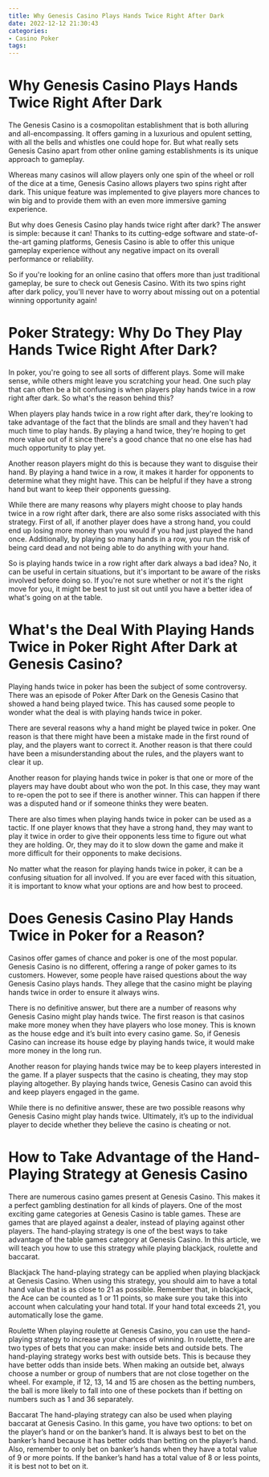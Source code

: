 ```yaml
---
title: Why Genesis Casino Plays Hands Twice Right After Dark
date: 2022-12-12 21:30:43
categories:
- Casino Poker
tags:
---
```



#  Why Genesis Casino Plays Hands Twice Right After Dark

The Genesis Casino is a cosmopolitan establishment that is both alluring and all-encompassing. It offers gaming in a luxurious and opulent setting, with all the bells and whistles one could hope for. But what really sets Genesis Casino apart from other online gaming establishments is its unique approach to gameplay.

Whereas many casinos will allow players only one spin of the wheel or roll of the dice at a time, Genesis Casino allows players two spins right after dark. This unique feature was implemented to give players more chances to win big and to provide them with an even more immersive gaming experience.

But why does Genesis Casino play hands twice right after dark? The answer is simple: because it can! Thanks to its cutting-edge software and state-of-the-art gaming platforms, Genesis Casino is able to offer this unique gameplay experience without any negative impact on its overall performance or reliability.

So if you're looking for an online casino that offers more than just traditional gameplay, be sure to check out Genesis Casino. With its two spins right after dark policy, you'll never have to worry about missing out on a potential winning opportunity again!

#  Poker Strategy: Why Do They Play Hands Twice Right After Dark?

In poker, you're going to see all sorts of different plays. Some will make sense, while others might leave you scratching your head. One such play that can often be a bit confusing is when players play hands twice in a row right after dark. So what's the reason behind this?

When players play hands twice in a row right after dark, they're looking to take advantage of the fact that the blinds are small and they haven't had much time to play hands. By playing a hand twice, they're hoping to get more value out of it since there's a good chance that no one else has had much opportunity to play yet.

Another reason players might do this is because they want to disguise their hand. By playing a hand twice in a row, it makes it harder for opponents to determine what they might have. This can be helpful if they have a strong hand but want to keep their opponents guessing.

While there are many reasons why players might choose to play hands twice in a row right after dark, there are also some risks associated with this strategy. First of all, if another player does have a strong hand, you could end up losing more money than you would if you had just played the hand once. Additionally, by playing so many hands in a row, you run the risk of being card dead and not being able to do anything with your hand.

So is playing hands twice in a row right after dark always a bad idea? No, it can be useful in certain situations, but it's important to be aware of the risks involved before doing so. If you're not sure whether or not it's the right move for you, it might be best to just sit out until you have a better idea of what's going on at the table.

#  What's the Deal With Playing Hands Twice in Poker Right After Dark at Genesis Casino?

Playing hands twice in poker has been the subject of some controversy. There was an episode of Poker After Dark on the Genesis Casino that showed a hand being played twice. This has caused some people to wonder what the deal is with playing hands twice in poker.

There are several reasons why a hand might be played twice in poker. One reason is that there might have been a mistake made in the first round of play, and the players want to correct it. Another reason is that there could have been a misunderstanding about the rules, and the players want to clear it up.

Another reason for playing hands twice in poker is that one or more of the players may have doubt about who won the pot. In this case, they may want to re-open the pot to see if there is another winner. This can happen if there was a disputed hand or if someone thinks they were beaten.

There are also times when playing hands twice in poker can be used as a tactic. If one player knows that they have a strong hand, they may want to play it twice in order to give their opponents less time to figure out what they are holding. Or, they may do it to slow down the game and make it more difficult for their opponents to make decisions.

No matter what the reason for playing hands twice in poker, it can be a confusing situation for all involved. If you are ever faced with this situation, it is important to know what your options are and how best to proceed.

#  Does Genesis Casino Play Hands Twice in Poker for a Reason?

Casinos offer games of chance and poker is one of the most popular. Genesis Casino is no different, offering a range of poker games to its customers. However, some people have raised questions about the way Genesis Casino plays hands. They allege that the casino might be playing hands twice in order to ensure it always wins.

There is no definitive answer, but there are a number of reasons why Genesis Casino might play hands twice. The first reason is that casinos make more money when they have players who lose money. This is known as the house edge and it’s built into every casino game. So, if Genesis Casino can increase its house edge by playing hands twice, it would make more money in the long run.

Another reason for playing hands twice may be to keep players interested in the game. If a player suspects that the casino is cheating, they may stop playing altogether. By playing hands twice, Genesis Casino can avoid this and keep players engaged in the game.

While there is no definitive answer, these are two possible reasons why Genesis Casino might play hands twice. Ultimately, it’s up to the individual player to decide whether they believe the casino is cheating or not.

#  How to Take Advantage of the Hand-Playing Strategy at Genesis Casino

There are numerous casino games present at Genesis Casino. This makes it a perfect gambling destination for all kinds of players. One of the most exciting game categories at Genesis Casino is table games. These are games that are played against a dealer, instead of playing against other players. The hand-playing strategy is one of the best ways to take advantage of the table games category at Genesis Casino. In this article, we will teach you how to use this strategy while playing blackjack, roulette and baccarat.

Blackjack 
The hand-playing strategy can be applied when playing blackjack at Genesis Casino. When using this strategy, you should aim to have a total hand value that is as close to 21 as possible. Remember that, in blackjack, the Ace can be counted as 1 or 11 points, so make sure you take this into account when calculating your hand total. If your hand total exceeds 21, you automatically lose the game.

Roulette 
When playing roulette at Genesis Casino, you can use the hand-playing strategy to increase your chances of winning. In roulette, there are two types of bets that you can make: inside bets and outside bets. The hand-playing strategy works best with outside bets. This is because they have better odds than inside bets. When making an outside bet, always choose a number or group of numbers that are not close together on the wheel. For example, if 12, 13, 14 and 15 are chosen as the betting numbers, the ball is more likely to fall into one of these pockets than if betting on numbers such as 1 and 36 separately.

Baccarat 
The hand-playing strategy can also be used when playing baccarat at Genesis Casino. In this game, you have two options: to bet on the player’s hand or on the banker’s hand. It is always best to bet on the banker’s hand because it has better odds than betting on the player’s hand. Also, remember to only bet on banker’s hands when they have a total value of 9 or more points. If the banker’s hand has a total value of 8 or less points, it is best not to bet on it.